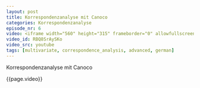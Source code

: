 ```yaml
---
layout: post
title: Korrespondenzanalyse mit Canoco
categories: Korrespondenzanalyse
episode_nr: 6
video: <iframe width="560" height="315" frameborder="0" allowfullscreen="" src="http://www.youtube.com/embed/RBQ8SrAySKo"></iframe>
video_id: RBQ8SrAySKo
video_src: youtube
tags: [multivariate, correspondence_analysis, advanced, german]
---
```

Korrespondenzanalyse mit Canoco
<!--more-->
{{page.video}}
